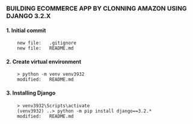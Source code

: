 ### BUILDING ECOMMERCE APP BY CLONNING AMAZON USING DJANGO 3.2.X

#### 1. Initial commit

        new file:   .gitignore
        new file:   README.md

#### 2. Create virtual environment

	    > python -m venv venv3932
	    modified:   README.md

#### 3. Installing Django

	    > venv3932\Scripts\activate
	    (venv3932) ..> python -m pip install django==3.2.*
	    modified:   README.md







































































































































































































































